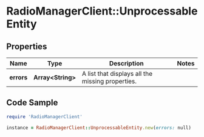 # RadioManagerClient::UnprocessableEntity

## Properties

Name | Type | Description | Notes
------------ | ------------- | ------------- | -------------
**errors** | **Array&lt;String&gt;** | A list that displays all the missing properties. | 

## Code Sample

```ruby
require 'RadioManagerClient'

instance = RadioManagerClient::UnprocessableEntity.new(errors: null)
```


